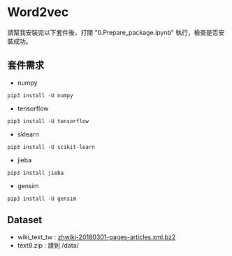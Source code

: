 # Word2vec

請幫我安裝完以下套件後，打開 "0.Prepare_package.ipynb" 執行，檢查是否安裝成功。

## 套件需求
* numpy
```
pip3 install -U numpy
```
* tensorflow
```
pip3 install -U tensorflow
```
* sklearn
```
pip3 install -U scikit-learn
```
* jieba
```
pip3 install jieba
```
* gensim
```
pip3 install -U gensim
```
## Dataset
- wiki_text_tw : [zhwiki-20180301-pages-articles.xml.bz2](https://dumps.wikimedia.org/zhwiki/20180301/zhwiki-20180301-pages-articles.xml.bz2)
- text8.zip : 請到 /data/
